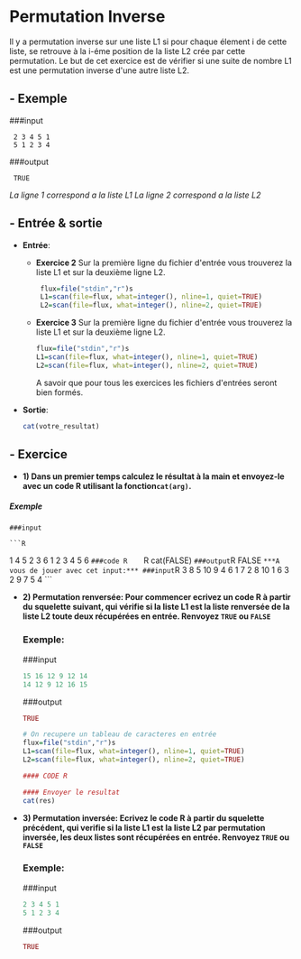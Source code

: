 # Permutation Inverse
 
Il y a permutation inverse sur une liste L1 si pour chaque élement i de cette liste, se retrouve à la i-éme position de la liste L2 crée par cette permutation.
Le but de cet exercice est de vérifier si une suite de nombre L1 est une permutation inverse d'une autre liste L2.



  
  
  
## - Exemple


###input
```
 2 3 4 5 1 
 5 1 2 3 4 
```
###output


```
 TRUE
```
*La ligne 1 correspond a la liste L1*
*La ligne 2 correspond a la liste L2*



## - Entrée & sortie

+ **Entrée**:
  + **Exercice 2**
     Sur la première ligne du fichier d'entrée vous trouverez la liste L1 
     et sur la deuxième ligne L2. 
    ```R
     flux=file("stdin","r")s
     L1=scan(file=flux, what=integer(), nline=1, quiet=TRUE)
     L2=scan(file=flux, what=integer(), nline=2, quiet=TRUE)
    ```
  + **Exercice 3**
     Sur la première ligne du fichier d'entrée vous trouverez la liste L1 
     et sur la deuxième ligne L2.
  
     ```R
     flux=file("stdin","r")s
     L1=scan(file=flux, what=integer(), nline=1, quiet=TRUE)
     L2=scan(file=flux, what=integer(), nline=2, quiet=TRUE)
    ```
      A savoir que pour tous les exercices les fichiers d'entrées seront bien    	   formés.

+ **Sortie**:

    ```R
    cat(votre_resultat)
    ```

## - Exercice


+ **1) Dans un premier temps calculez le résultat à la main et envoyez-le avec un code R utilisant la fonction```cat(arg)```.**
##### Exemple

    ###input

    ```R
   1 4 5 2 3 6
   1 2 3 4 5 6
    ```
    ###code R    
    ```R
   cat(FALSE) 
    ```
    ###output
    ```R
   FALSE 
    ```
     ***A vous de jouer avec cet input:***
     ###input
    ```R
   3 8 5 10 9 4 6 1 7 2
   8 10 1 6 3 2 9 7 5 4
    ```
 
+ **2) Permutation renversée:
	Pour commencer ecrivez un code R à partir du squelette suivant, qui vérifie si la liste L1 est la liste renversée de la liste L2 toute deux récupérées en entrée.
    Renvoyez ```TRUE``` ou ```FALSE```**

    ###  Exemple:
    ###input
    ```R
    15 16 12 9 12 14
    14 12 9 12 16 15
    ```
    ###output
    ```R
    TRUE
    ```

    ```R
    # On recupere un tableau de caracteres en entrée
    flux=file("stdin","r")s
    L1=scan(file=flux, what=integer(), nline=1, quiet=TRUE)
    L2=scan(file=flux, what=integer(), nline=2, quiet=TRUE)
    
    #### CODE R
    
    #### Envoyer le resultat
    cat(res)
     ```

+ **3) Permutation inversée:
	 Ecrivez le code R à partir du squelette précédent, qui verifie si la liste L1 est la liste L2 par permutation inversée, les deux listes sont récupérées en entrée.
     Renvoyez ```TRUE``` ou ```FALSE```**

    ### Exemple:
    ###input
    ```R	
   2 3 4 5 1 
   5 1 2 3 4 
    ```
    ###output
    ```R
   TRUE
    ```



